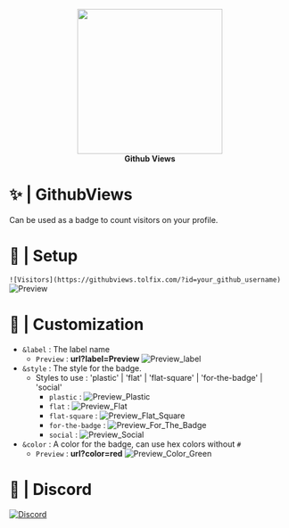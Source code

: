 <p align="center">
  <img width="260" src="https://cdn.tolfix.com/images/TX-Small.png">
  <br/>
  <strong>Github Views</strong>
</p>

# ✨ | GithubViews
Can be used as a badge to count visitors on your profile.

# 📔 | Setup
`![Visitors](https://githubviews.tolfix.com/?id=your_github_username)` <br/>
![Preview](https://githubviews.tolfix.com/?id=djawduihii3y893712jkakdhauwdi)

# 🎨 | Customization
- `&label` : The label name
  - `Preview` : **url?label=Preview** ![Preview_label](https://githubviews.tolfix.com/?id=djawduihii3y893712jkakdhauwdi&label=Preview)
- `&style` : The style for the badge.
  - Styles to use : 'plastic' | 'flat' | 'flat-square' | 'for-the-badge' | 'social' 
    - `plastic` : ![Preview_Plastic](https://githubviews.tolfix.com/?id=djawduihii3y893712jkakdhauwdi&style=plastic)
    - `flat` : ![Preview_Flat](https://githubviews.tolfix.com/?id=djawduihii3y893712jkakdhauwdi&style=flat)
    - `flat-square` : ![Preview_Flat_Square](https://githubviews.tolfix.com/?id=djawduihii3y893712jkakdhauwdi&style=flat-square)
    - `for-the-badge` : ![Preview_For_The_Badge](https://githubviews.tolfix.com/?id=djawduihii3y893712jkakdhauwdi&style=for-the-badge)
    - `social` : ![Preview_Social](https://githubviews.tolfix.com/?id=djawduihii3y893712jkakdhauwdi&style=social)
- `&color` : A color for the badge, can use hex colors without `#`
  - `Preview` : **url?color=red** ![Preview_Color_Green](https://githubviews.tolfix.com/?id=djawduihii3y893712jkakdhauwdi&color=red)

# 🔮 | Discord
[![Discord](https://discord.com/api/guilds/833438897484595230/widget.png?style=banner4)](https://discord.tolfix.com/)
